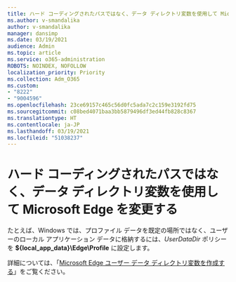 ```yaml
---
title: ハード コーディングされたパスではなく、データ ディレクトリ変数を使用して Microsoft Edge を変更する
ms.author: v-smandalika
author: v-smandalika
manager: dansimp
ms.date: 03/19/2021
audience: Admin
ms.topic: article
ms.service: o365-administration
ROBOTS: NOINDEX, NOFOLLOW
localization_priority: Priority
ms.collection: Adm_O365
ms.custom:
- "8222"
- "9004596"
ms.openlocfilehash: 23ce69157c465c56d0fc5ada7c2c159e3192fd75
ms.sourcegitcommit: c08bed4071baa3bb5879496df3ed44fb828c8367
ms.translationtype: HT
ms.contentlocale: ja-JP
ms.lasthandoff: 03/19/2021
ms.locfileid: "51038237"
---
```

# <a name="modify-microsoft-edge-by-using-data-directory-variables-rather-than-hard-coded-paths"></a>ハード コーディングされたパスではなく、データ ディレクトリ変数を使用して Microsoft Edge を変更する

たとえば、Windows では、プロファイル データを既定の場所ではなく、ユーザーのローカル アプリケーション データに格納するには、*UserDataDir* ポリシーを **${local_app_data}\Edge\Profile** に設定します。

詳細については、「[Microsoft Edge ユーザー データ ディレクトリ変数を作成する](https://docs.microsoft.com/deployedge/microsoft-edge-policies)」をご覧ください。